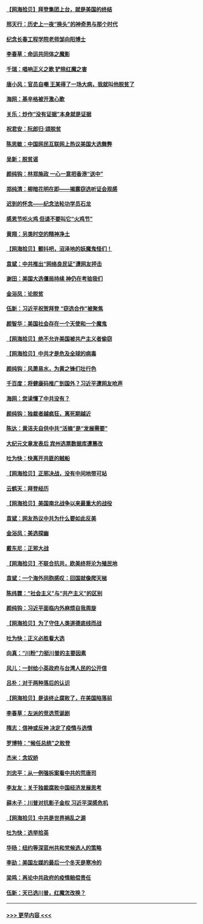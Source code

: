 #### [【网海拾贝】拜登集团上台，就是美国的终结](../pages/nsc993/n12589725.md?t=12021751) 
#### [邢天行：历史上一夜“换头”的神奇男与那个时代](../pages/nsc993/n12589424.md?t=12021751) 
#### [纪念长春工程学院老师邹向阳博士](../pages/nsc993/n12585390.md?t=12021751) 
#### [李春草：命运共同体之魔影](../pages/nsc993/n12585026.md?t=12021751) 
#### [千瑞：唱响正义之歌 铲除红魔之害](../pages/nsc993/n12585002.md?t=12021751) 
#### [唐小风：官员自嘲 王某得了一场大病，我就叫他脱贫了](../pages/nsc993/n12584981.md?t=12021751) 
#### [海网：基辛格被开激心歌](../pages/nsc993/n12584946.md?t=12021751) 
#### [关乐：炒作“没有证据”本身就是证据](../pages/nsc993/n12583146.md?t=12021751) 
#### [祝君安：阮郎归‧颂脱贫](../pages/nsc993/n12583119.md?t=12021751) 
#### [陈思敏：中国网民互联网上热议美国大选舞弊](../pages/nsc993/n12582845.md?t=12021751) 
#### [吴新：脱贫谣](../pages/nsc993/n12580839.md?t=12021751) 
#### [颜纯钩：林郑施政 一心一意把香港“送中”](../pages/nsc993/n12580805.md?t=12021751) 
#### [郑纯清：柳暗花明在即——揭露窃选听证会观感](../pages/nsc993/n12580795.md?t=12021751) 
#### [迟到的怀念——纪念法轮功学员石龙](../pages/nsc993/n12580245.md?t=12021751) 
#### [感恩节吃火鸡  但请不要叫它“火鸡节”](../pages/nsc993/n12580252.md?t=12021751) 
#### [黄翔：另类时空的精神净土](../pages/nsc993/n12578638.md?t=12021751) 
#### [【网海拾贝】颤抖吧，沼泽地的妖魔鬼怪们！](../pages/nsc993/n12578552.md?t=12021751) 
#### [袁斌：中共推出“网络良民证”遭网友抨击](../pages/nsc993/n12578511.md?t=12021751) 
#### [谢田：美国大选僵局持续 神仍在考验我们](../pages/nsc993/n12577432.md?t=12021751) 
#### [金浴凤：论脱贫](../pages/nsc993/n12576386.md?t=12021751) 
#### [伍新：习近平祝贺拜登 “窃选合作”被聚焦](../pages/nsc993/n12576358.md?t=12021751) 
#### [颜智华：美国社会存在一个天使和一个魔鬼](../pages/nsc993/n12574299.md?t=12021751) 
#### [【网海拾贝】绝不允许美国被共产主义者偷窃](../pages/nsc993/n12573396.md?t=12021751) 
#### [【网海拾贝】中共才是危及全球的病毒](../pages/nsc993/n12571204.md?t=12021751) 
#### [颜纯钩：风萧易水，为黄之锋们壮行色](../pages/nsc993/n12571487.md?t=12021751) 
#### [千百度：将健康码推广到国外？习近平遭网友呛声](../pages/nsc993/n12570808.md?t=12021751) 
#### [海网：您读懂了中共没有？](../pages/nsc993/n12570487.md?t=12021751) 
#### [颜纯钩：独裁者越疯狂，离死期越近](../pages/nsc993/n12569055.md?t=12021751) 
#### [陈达：黄洁夫自供中共“活摘”是“发展需要”](../pages/nsc993/n12568541.md?t=12021751) 
#### [大纪元文章发表后 宾州选票数据库遭篡改](../pages/nsc993/n12568105.md?t=12021751) 
#### [吐为快：快离开共匪的贼船](../pages/nsc993/n12568462.md?t=12021751) 
#### [【网海拾贝】正邪决战，没有中间地带可站](../pages/nsc993/n12568439.md?t=12021751) 
#### [云鹤天：拜登经历](../pages/nsc993/n12567294.md?t=12021751) 
#### [【网海拾贝】美国南北战争以来最重大的战役](../pages/nsc993/n12567247.md?t=12021751) 
#### [袁斌：网友热议中共为什么要如此反美](../pages/nsc993/n12567162.md?t=12021751) 
#### [金浴凤：美选探幽](../pages/nsc993/n12567147.md?t=12021751) 
#### [戴东尼：正邪大战](../pages/nsc993/n12567033.md?t=12021751) 
#### [【网海拾贝】不联合抗共，欧美终将沦为殖民地](../pages/nsc993/n12565068.md?t=12021751) 
#### [袁斌：一个海外同胞感叹：回国就像爬天梯](../pages/nsc993/n12564986.md?t=12021751) 
#### [陈纬霆：“社会主义”与“共产主义”的区别](../pages/nsc993/n12562417.md?t=12021751) 
#### [颜纯钩：习近平面临内外麻烦自我周旋](../pages/nsc993/n12563356.md?t=12021751) 
#### [【网海拾贝】为了守住人类道德底线而战](../pages/nsc993/n12562542.md?t=12021751) 
#### [吐为快：正义必胜看大选](../pages/nsc993/n12561967.md?t=12021751) 
#### [向真：“川粉”力挺川普的主要因素](../pages/nsc993/n12560774.md?t=12021751) 
#### [风儿：一封给小英政府与台湾人民的公开信](../pages/nsc993/n12560581.md?t=12021751) 
#### [吕朴：对于两种落后的认识](../pages/nsc993/n12560492.md?t=12021751) 
#### [【网海拾贝】是该终止腐败了，在美国陷落前](../pages/nsc993/n12559936.md?t=12021751) 
#### [李春草：左派的竞选荒诞剧](../pages/nsc993/n12558380.md?t=12021751) 
#### [隋志：信神或反神 决定了疫情与选情](../pages/nsc993/n12558255.md?t=12021751) 
#### [罗博特：“候任总统”之败登](../pages/nsc993/n12558189.md?t=12021751) 
#### [杰米：念奴娇](../pages/nsc993/n12558174.md?t=12021751) 
#### [刘忠平：从一例强拆案看中共的荒唐司](../pages/nsc993/n12558036.md?t=12021751) 
#### [李友友：关于独裁腐败中国经济发展思考](../pages/nsc993/n12558004.md?t=12021751) 
#### [薛木子：川普对抗影子金权 习近平深感危机](../pages/nsc993/n12557342.md?t=12021751) 
#### [【网海拾贝】中共是世界祸乱之源](../pages/nsc993/n12555353.md?t=12021751) 
#### [吐为快：选举拾英](../pages/nsc993/n12555041.md?t=12021751) 
#### [华旸：纽约等深蓝州共和党候选人的策略](../pages/nsc993/n12554309.md?t=12021751) 
#### [李劼：美国左媒的最后一个冬天是寒冷的](../pages/nsc993/n12552947.md?t=12021751) 
#### [梁鸣：再论中共政府的疫情赔偿责任](../pages/nsc993/n12553012.md?t=12021751) 
#### [伍新：天已选川普，红魔怎改换？](../pages/nsc993/n12552970.md?t=12021751) 

----
#### [ >>> 更早内容 <<< ](../indexes/nsc993-earlier.md)
